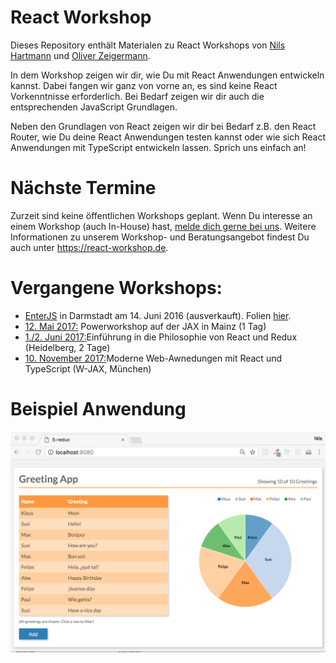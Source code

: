 # React Workshop

Dieses Repository enthält Materialen zu React Workshops von [Nils Hartmann](http://nilshartmann.net) und [Oliver Zeigermann](http://zeigermann.eu/).

In dem Workshop zeigen wir dir, wie Du mit React Anwendungen entwickeln kannst. Dabei fangen wir ganz von vorne an, es sind keine React Vorkenntnisse erforderlich. Bei Bedarf zeigen wir dir auch die entsprechenden JavaScript Grundlagen.

Neben den Grundlagen von React zeigen wir dir bei Bedarf z.B. den React Router, wie Du deine React Anwendungen testen kannst oder wie sich React Anwendungen mit TypeScript entwickeln lassen. Sprich uns einfach an!

# Nächste Termine

Zurzeit sind keine öffentlichen Workshops geplant. Wenn Du interesse an einem Workshop (auch In-House) hast, [melde dich gerne bei uns](autoren@reactbuch.de). Weitere Informationen zu unserem Workshop- und Beratungsangebot findest Du auch unter https://react-workshop.de.

# Vergangene Workshops:

* [EnterJS](http://dpunkt.de/react) in Darmstadt am 14. Juni 2016 (ausverkauft). Folien [hier](http://djcordhose.github.io/react-workshop/2016_enterjs.html#/).
* [12. Mai 2017:](https://jax.de/session/freitag-12-05-2017-webanwendungen-mit-react-entwickeln-eine-praktische-einfuehrung/) Powerworkshop auf der JAX in Mainz (1 Tag)
* [1./2. Juni 2017:](http://dpunkt.de/react)Einführung in die Philosophie von React und Redux (Heidelberg, 2 Tage)
* [10. November 2017:](https://jax.de/web-development-javascript/react-und-typescript-workshop-moderne-webanwendungen-entwickeln/)Moderne Web-Awnedungen mit React und TypeScript (W-JAX, München)

# Beispiel Anwendung

![Greeting App](greeting-app.png)
